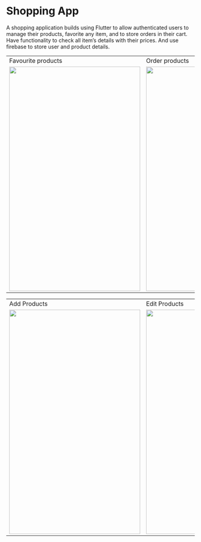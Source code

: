 # Shopping App
A shopping application builds using Flutter to allow authenticated users to manage their products, favorite any item, and to store orders in their cart. Have functionality to check all item’s details with their prices. And use firebase to store user and product details.

<table>
  <tr>
    <td>Favourite products</td>
    <td>Order products</td>
    <td>Product details</td>
  </tr>
  <tr>
    <td><img src="https://user-images.githubusercontent.com/62495202/102256037-e0f40280-3f30-11eb-98f8-3877826ee3ef.gif" height="600" width="350" /></td>
    <td><img src="https://user-images.githubusercontent.com/62495202/102256268-316b6000-3f31-11eb-8bb1-829de854df56.gif" height="600" width="350" /></td>
    <td><img src="https://user-images.githubusercontent.com/62495202/102256458-7099b100-3f31-11eb-8f2d-f72f1e260b3f.gif" height="600" width="350" /></td>
  </tr>
</table>


<table>
  <tr>
    <td>Add Products</td>
    <td>Edit Products</td>
  </tr>
  <tr>
    <td><img src="https://user-images.githubusercontent.com/62495202/102256559-8c04bc00-3f31-11eb-9ed7-6d8a2ee354a6.gif" height="600" width="350" /></td>
    <td><img src="https://user-images.githubusercontent.com/62495202/102256665-a8a0f400-3f31-11eb-8fef-cfe26b54bf7e.gif" height="600" width="350" /></td>
  </tr>
</table>

